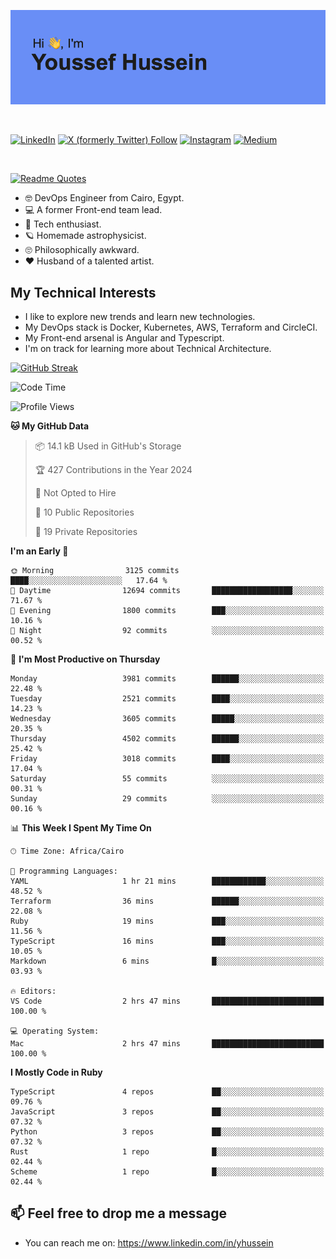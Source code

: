 [![Youssef's GitHub Banner](./assets/youssef-hussein.png)](https://github.com/yorki404)

</br>

[![LinkedIn](https://img.shields.io/badge/linkedin-%230077B5.svg?style=for-the-badge&logo=linkedin&logoColor=white)](https://www.linkedin.com/in/yhussein/)
[![X (formerly Twitter) Follow](https://img.shields.io/twitter/follow/devqik_?style=for-the-badge&logo=X&logoColor=White&labelColor=White)](https://twitter.com/devqik_)
[![Instagram](https://img.shields.io/badge/devqik-E4405F?style=for-the-badge&logo=Instagram&logoColor=white)](https://instagram.com/devqik)
[![Medium](https://img.shields.io/badge/Medium-12100E?style=for-the-badge&logo=medium&logoColor=white)](https://medium.com/@devqik)

</br>

[![Readme Quotes](https://quotes-github-readme.vercel.app/api?type=horizontal&theme=dark)](https://github.com/piyushsuthar/github-readme-quotes)

- :nerd_face: DevOps Engineer from Cairo, Egypt.
- :computer: A former Front-end team lead.
- :satellite: Tech enthusiast.
- :ringed_planet: Homemade astrophysicist.
- :roll_eyes: Philosophically awkward.
- :heart: Husband of a talented artist.

## My Technical Interests

- I like to explore new trends and learn new technologies.
- My DevOps stack is Docker, Kubernetes, AWS, Terraform and CircleCI.
- My Front-end arsenal is Angular and Typescript.
- I'm on track for learning more about Technical Architecture.

[![GitHub Streak](https://streak-stats.demolab.com/?user=devqik&theme=dark)](https://git.io/streak-stats)

<!--START_SECTION:waka-->
![Code Time](http://img.shields.io/badge/Code%20Time-806%20hrs%2022%20mins-blue)

![Profile Views](http://img.shields.io/badge/Profile%20Views-0-blue)

**🐱 My GitHub Data** 

> 📦 14.1 kB Used in GitHub's Storage 
 > 
> 🏆 427 Contributions in the Year 2024
 > 
> 🚫 Not Opted to Hire
 > 
> 📜 10 Public Repositories 
 > 
> 🔑 19 Private Repositories 
 > 
**I'm an Early 🐤** 

```text
🌞 Morning                3125 commits        ████░░░░░░░░░░░░░░░░░░░░░   17.64 % 
🌆 Daytime                12694 commits       ██████████████████░░░░░░░   71.67 % 
🌃 Evening                1800 commits        ███░░░░░░░░░░░░░░░░░░░░░░   10.16 % 
🌙 Night                  92 commits          ░░░░░░░░░░░░░░░░░░░░░░░░░   00.52 % 
```
📅 **I'm Most Productive on Thursday** 

```text
Monday                   3981 commits        ██████░░░░░░░░░░░░░░░░░░░   22.48 % 
Tuesday                  2521 commits        ████░░░░░░░░░░░░░░░░░░░░░   14.23 % 
Wednesday                3605 commits        █████░░░░░░░░░░░░░░░░░░░░   20.35 % 
Thursday                 4502 commits        ██████░░░░░░░░░░░░░░░░░░░   25.42 % 
Friday                   3018 commits        ████░░░░░░░░░░░░░░░░░░░░░   17.04 % 
Saturday                 55 commits          ░░░░░░░░░░░░░░░░░░░░░░░░░   00.31 % 
Sunday                   29 commits          ░░░░░░░░░░░░░░░░░░░░░░░░░   00.16 % 
```


📊 **This Week I Spent My Time On** 

```text
🕑︎ Time Zone: Africa/Cairo

💬 Programming Languages: 
YAML                     1 hr 21 mins        ████████████░░░░░░░░░░░░░   48.52 % 
Terraform                36 mins             ██████░░░░░░░░░░░░░░░░░░░   22.08 % 
Ruby                     19 mins             ███░░░░░░░░░░░░░░░░░░░░░░   11.56 % 
TypeScript               16 mins             ███░░░░░░░░░░░░░░░░░░░░░░   10.05 % 
Markdown                 6 mins              █░░░░░░░░░░░░░░░░░░░░░░░░   03.93 % 

🔥 Editors: 
VS Code                  2 hrs 47 mins       █████████████████████████   100.00 % 

💻 Operating System: 
Mac                      2 hrs 47 mins       █████████████████████████   100.00 % 
```

**I Mostly Code in Ruby** 

```text
TypeScript               4 repos             ██░░░░░░░░░░░░░░░░░░░░░░░   09.76 % 
JavaScript               3 repos             ██░░░░░░░░░░░░░░░░░░░░░░░   07.32 % 
Python                   3 repos             ██░░░░░░░░░░░░░░░░░░░░░░░   07.32 % 
Rust                     1 repo              █░░░░░░░░░░░░░░░░░░░░░░░░   02.44 % 
Scheme                   1 repo              █░░░░░░░░░░░░░░░░░░░░░░░░   02.44 % 
```




<!--END_SECTION:waka-->

## 📫 Feel free to drop me a message
- You can reach me on: https://www.linkedin.com/in/yhussein
